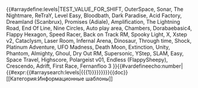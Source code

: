 {{#arraydefine:levels|TEST_VALUE_FOR_SHIFT,
OuterSpace,
Sonar,
The Nightmare,
ReTraY,
Level Easy,
Bloodbath,
Dark Paradise,
Acid Factory,
Dreamland (Scanbrux),
Promises (Adiale),
Amplification,
The Lightning Road,
End Of Line,
Nine Circles,
Auto play area,
Chambers,
Dorabaebasic4,
Flappy Hexagon,
Speed Racer,
Back on Track RM,
Spooky Light,
X,
Xstep v2,
Cataclysm,
Laser Room,
Infernal Arena,
Dinosaur,
Through time,
Shock,
Platinum Adventure,
UFO Madness,
Death Moon,
Extinction,
Unity,
Phantom,
Almighty,
Ghoul,
Dry Out RM,
Supersonic,
YStep,
SLAM,
Easy,
Space Travel,
Highscore,
Polargeist v01,
Endless (FlappySheepy),
Crescendo,
Adrift,
First Race,
Fernanfloo 3
}}{{#vardefineecho:number|{{#expr:{{#arraysearch:levels|{{{1}}}}}}}}}<noinclude>{{doc}}[[Категория:Информационные шаблоны]]</noinclude>